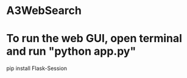 # A3WebSearch

# To run the web GUI, open terminal and run "python app.py"

pip install Flask-Session
